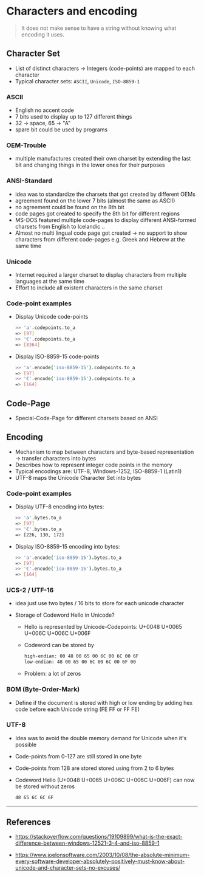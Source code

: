 # Characters and encoding

> It does not make sense to have a string without knowing what encoding it uses.



## Character Set

- List of distinct characters -> Integers (code-points) are mapped to each character
- Typical character sets: `ASCII`, `Unicode`, `ISO-8859-1`



### ASCII

- English no accent code
- 7 bits used to display up to 127 different things
- 32 -> space, 65 -> "A"
- spare bit could be used by programs



### OEM-Trouble

- multiple manufactures created their own charset by extending the last bit and changing things in the lower ones for their purposes



### ANSI-Standard

- idea was to standardize the charsets that got created by different OEMs
- agreement found on the lower 7 bits (almost the same as ASCII)
- no agreement could be found on the 8th bit
- code pages got created to specify the 8th bit for different regions
- MS-DOS featured multiple code-pages to display different ANSI-formed charsets from English to Icelandic ..
- Almost no multi lingual code page got created -> no support to show characters from different code-pages e.g. Greek and Hebrew at the same time



### Unicode

- Internet required a larger charset to display characters from multiple languages at the same time
- Effort to include all existent characters in the same charset



### Code-point examples

- Display Unicode code-points
    ```bash
    >> 'a'.codepoints.to_a
    => [97]
    >> '€'.codepoints.to_a
    => [8364]
    ```

    

- Display ISO-8859-15 code-points
    ```bash
    >> 'a'.encode('iso-8859-15').codepoints.to_a
    => [97]
    >> '€'.encode('iso-8859-15').codepoints.to_a
    => [164]
    ```



## Code-Page

- Special-Code-Page for different charsets based on ANSI



## Encoding

- Mechanism to map between characters and byte-based representation -> transfer characters into bytes
- Describes how to represent integer code points in the memory
- Typical encodings are: UTF-8, Windows-1252, ISO-8859-1 (Latin1)
- UTF-8 maps the Unicode Character Set into bytes



### Code-point examples

- Display UTF-8 encoding into bytes:

    ```bash
    >> 'a'.bytes.to_a
    => [97]
    >> '€'.bytes.to_a
    => [226, 130, 172]
    ```

- Display ISO-8859-15 encoding into bytes:
    ```bash
    >> 'a'.encode('iso-8859-15').bytes.to_a
    => [97]
    >> '€'.encode('iso-8859-15').bytes.to_a
    => [164]
    ```



### UCS-2 / UTF-16

- idea just use two bytes / 16 bits to store for each unicode character
- Storage of Codeword Hello in Unicode?

    - Hello is represented by Unicode-Codepoints: U+0048 U+0065 U+006C U+006C U+006F
    - Codeword can be stored by

        ```bash
        high-endian: 00 48 00 65 00 6C 00 6C 00 6F
        low-endian: 48 00 65 00 6C 00 6C 00 6F 00
        ```

    - Problem: a lot of zeros



### BOM (Byte-Order-Mark)

- Define if the document is stored with high or low ending by adding hex code before each Unicode string (FE FF or FF FE)



### UTF-8

- Idea was to avoid the double memory demand for Unicode when it's possible
- Code-points from 0-127 are still stored in one byte
- Code-points from 128 are stored stored using from 2 to 6 bytes
- Codeword Hello (U+0048 U+0065 U+006C U+006C U+006F) can now be stored without zeros

    ```bash
    48 65 6C 6C 6F
    ```



---



## References

- https://stackoverflow.com/questions/19109899/what-is-the-exact-difference-between-windows-12521-3-4-and-iso-8859-1

- https://www.joelonsoftware.com/2003/10/08/the-absolute-minimum-every-software-developer-absolutely-positively-must-know-about-unicode-and-character-sets-no-excuses/